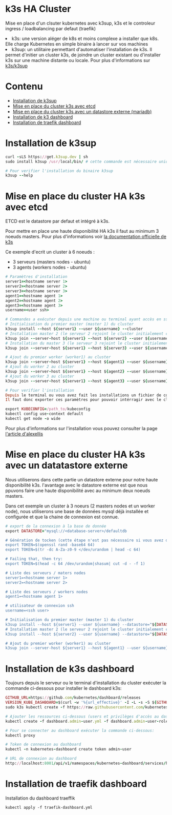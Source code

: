 # k3s HA Cluster
Mise en place d'un clsuter kubernetes avec k3sup, k3s et le controleur ingress / loadbalancing par defaut (traefik)
<li>k3s: une version aléger de k8s et moins complexe a installer que k8s. Elle charge Kubernetes en simple binaire à lancer sur vos machines</li>
<li>k3sup: un utilitaire permettant d'automatiser l'installation de k3s. Il permet d'initier un cluster k3s, de joindre un cluster existant ou d'installer k3s sur une machine distante ou locale. Pour plus d'informations sur <a href="https://github.com/alexellis/k3sup">k3s/k3sup</a> </li>


# Contenu
<ul id="menu">
  <li><a href="https://github.com/fidzongo/Kubernetes-cluster-avec-k3sup-k3s-Traefik/tree/main#installation-de-k3sup" title="Installation de k3sup">Installation de k3sup</a></li>
  <li><a href="https://github.com/fidzongo/Kubernetes-cluster-avec-k3sup-k3s-Traefik/tree/main#mise-en-place-du-cluster-HA-k3s-avec-etcd" title="Mise en place du cluster HA k3s avec etcd">Mise en place du cluster k3s avec etcd</a></li>
  <li><a href="https://github.com/fidzongo/Kubernetes-cluster-avec-k3sup-k3s-Traefik/tree/main#mise-en-place-du-cluster-HA-k3s-avec-un-datastore-externe" title="Mise en place du cluster HA k3s avec un datastore externe">Mise en place du cluster k3s avec un datastore externe (mariadb)</a></li>
  <li><a href="https://github.com/fidzongo/Kubernetes-cluster-avec-k3sup-k3s-Traefik/tree/main#installation-de-k3s-dashboard" title="Installation de k3s dashboard">Installation de k3 dashboard</a></li>
  <li><a href="https://github.com/fidzongo/Kubernetes-cluster-avec-k3sup-k3s-Traefik/tree/main#installation-de-traefik-dashboard">Installation de traefik dashboard</a></li>
</ul>

# Installation de k3sup
```ruby
curl -sLS https://get.k3sup.dev | sh
sudo install k3sup /usr/local/bin/ # cette commande est nécessaire uniquement si l'installation est faite avec un utilisateur qui n'a pas de privilèges de copier le binaire k3s dans /usr/local/bin

# Pour verifier l'installation du binaire k3sup
k3sup --help
```

# Mise en place du cluster HA k3s avec etcd
ETCD est le datastore par defaut et intégré à k3s.

Pour mettre en place une haute disponibilité HA k3s il faut au minimum 3 noeuds masters. Pour plus d'informations voir <a href="[https://github.com/alexellis/k3sup](https://docs.k3s.io/)">la documentation officielle de k3s</a> </li>

Ce exemple d'ecrit un cluster à 6 noeuds :
- 3 serveurs (masters nodes - ubuntu)
- 3 agents (workers nodes - ubuntu)

```ruby
# Paramètres d'installation
server1=<hostname server 1>
server2=<hostname server 2>
server3=<hostname server 3>
agent1=<hostname agent 1>
agent2=<hostname agent 2>
agent3=<hostname agent 3>
username=<user ssh>

# Commandes a exécuter depuis une machine ou terminal ayant accès en ssh (avec échange de clés)aux serveurs du cluster
# Initialisation du premier master (master 1) du cluster
k3sup install --host ${server1} --user ${username} --cluster
# Installation master 2 (le serveur 2 rejoint le cluster initialement crée avec le serveur 1)
k3sup join --server-host ${server1} --host ${server2} --user ${username} --server
# Installation du master 3 (le serveur 3 rejoint le cluster initialement crée avec le serveur 1)
k3sup join --server-host ${server1} --host ${server3} --user ${username} --server

# Ajout du premier worker (worker1) au cluster
k3sup join --server-host ${server1} --host ${agent1} --user ${username}
# Ajout du worker 2 au cluster
k3sup join --server-host ${server1} --host ${agent2} --user ${username}
# Ajout du worker 3 au cluster
k3sup join --server-host ${server1} --host ${agent3} --user ${username}

# Pour verifier l'installation 
Depuis le terminal ou vous avez fait les installations un fichier de configuration (kubeconfig) a été automaiquement crée avec les informations du cluster (cluster, certificat, user, contexte...)
Il faut donc exporter ces paramètres pour pouvoir intérragir avec le cluster distant

export KUBECONFIG=/path_to/kubeconfig
kubectl config use-context default
kubectl get node -o wide
```
Pour plus d'informations sur l'installation vous pouvez consulter la page <a href="https://github.com/alexellis/k3sup">l'article d'alexellis</a>

# Mise en place du cluster HA k3s avec un datatastore externe
Nous utiliserons dans cette partie un datastore externe pour notre haute disponibilité k3s. l'avantage avec le datastore externe est que nous ppuvons faire une haute disponibilité avec au minimum deux noeuds masters.

Dans cet exemple un cluster à 3 noeurs (2 masters nodes et un worker node), nous utiliserons une base de données mysql déjà installée et configurée et que la chaine de connexion est connue.

```ruby
# export de la connexion à la base de donnée
export DATASTORE="mysql://<database-server>/defaultdb

# Génération de tocken (cette étape n'est pas nécessaire si vous avez déjà une installation d'un master existant. Alors le token peut être ecupéré dépuis la configuration du master /var/lib/rancher/k3s/server/token)
export TOKEN=$(openssl rand -base64 64)
export TOKEN=$(tr -dc A-Za-z0-9 </dev/urandom | head -c 64)

# Failing that, then try:
export TOKEN=$(head -c 64 /dev/urandom|shasum| cut -d - -f 1)

# Liste des serveurs / maters nodes
server1=<hostname server 1>
server2=<hostname server 2>

# Liste des serveurs / workers nodes
agent1=<hostname agent 1>

# utilisateur de connexion ssh
username=<ssh user>

# Initialisation du premier master (master 1) du cluster
k3sup install --host ${server1} --user ${username} --datastore="${DATASTORE}" --token=${TOKEN}
# Installation master 2 (le serveur 2 rejoint le cluster initialement crée avec le serveur 1)
k3sup install --host ${server2} --user ${username} --datastore="${DATASTORE}" --token=${TOKEN}

# Ajout du premier worker (worker1) au cluster
k3sup join --server-host ${server1} --host ${agent1} --user ${username}
```

# Installation de k3s dashboard
Toujours depuis le serveur ou le terminal d'installation du cluster exécuter la commande ci-dessous pour installer le dashboard k3s:
```ruby
GITHUB_URL=https://github.com/kubernetes/dashboard/releases
VERSION_KUBE_DASHBOARD=$(curl -w '%{url_effective}' -I -L -s -S ${GITHUB_URL}/latest -o /dev/null | sed -e 's|.*/||')
sudo k3s kubectl create -f https://raw.githubusercontent.com/kubernetes/dashboard/${VERSION_KUBE_DASHBOARD}/aio/deploy/recommended.yaml

# Ajouter les ressources ci-dessous (users et privilèges d'accès au dashboard)
kubectl create -f dashboard.admin-user.yml -f dashboard.admin-user-role.yml

# Pour se connecter au dashboard exécuter la commande ci-dessous:
kubectl proxy

# Token de connexion au dashboard
kubectl -n kubernetes-dashboard create token admin-user

# URL de connexion au dashboard
http://localhost:8001/api/v1/namespaces/kubernetes-dashboard/services/https:kubernetes-dashboard:/proxy/
```

# Installation de traefik dashboard
Installation du dashboard traeffik
```
kubectl apply -f traefik-dashboard.yml
```
